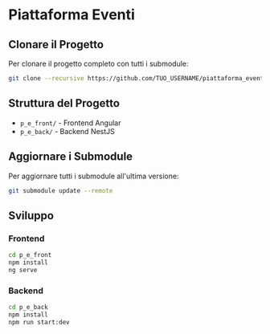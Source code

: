 # Piattaforma Eventi

## Clonare il Progetto

Per clonare il progetto completo con tutti i submodule:

```bash
git clone --recursive https://github.com/TUO_USERNAME/piattaforma_eventi.git
```

## Struttura del Progetto

- `p_e_front/` - Frontend Angular
- `p_e_back/` - Backend NestJS

## Aggiornare i Submodule

Per aggiornare tutti i submodule all'ultima versione:

```bash
git submodule update --remote
```

## Sviluppo

### Frontend

```bash
cd p_e_front
npm install
ng serve
```

### Backend

```bash
cd p_e_back
npm install
npm run start:dev
```
